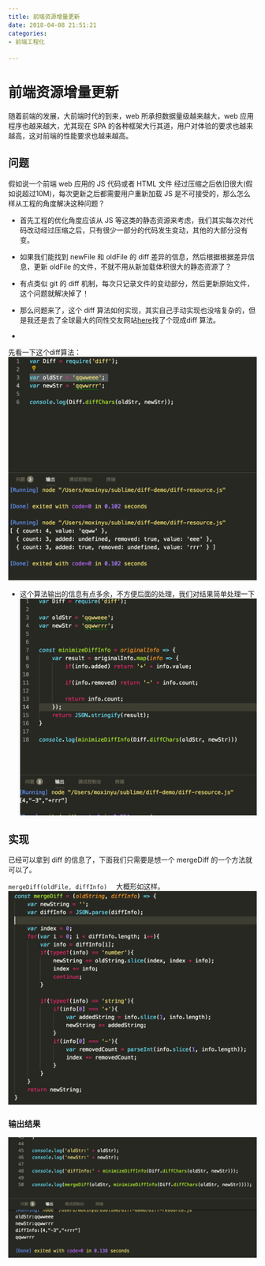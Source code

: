 ```yaml
---
title: 前端资源增量更新
date: 2018-04-08 21:51:21
categories:
- 前端工程化

---
```

# 前端资源增量更新

随着前端的发展，大前端时代的到来，web 所承担数据量级越来越大，web 应用程序也越来越大，尤其现在 SPA 的各种框架大行其道，用户对体验的要求也越来越高，这对前端的性能要求也越来越高。

<!--more-->

## 问题
假如说一个前端 web 应用的 JS 代码或者 HTML 文件 经过压缩之后依旧很大(假如说超过10M)，每次更新之后都需要用户重新加载 JS 是不可接受的，那么怎么样从工程的角度解决这种问题？

- 首先工程的优化角度应该从 JS 等这类的静态资源来考虑，我们其实每次对代码改动经过压缩之后，只有很少一部分的代码发生变动，其他的大部分没有变。
- 如果我们能找到 newFile 和 oldFile 的 diff 差异的信息，然后根据根据差异信息，更新 oldFile 的文件，不就不用从新加载体积很大的静态资源了？ 
- 有点类似 git 的 diff 机制，每次只记录文件的变动部分，然后更新原始文件，这个问题就解决掉了！
- 那么问题来了，这个 diff 算法如何实现，其实自己手动实现也没啥复杂的，但是我还是去了全球最大的同性交友网站[here](https://github.com/kpdecker/jsdiff)找了个现成diff 算法。

- 
先看一下这个diff算法：
![](/images/diff-1.png)

- 这个算法输出的信息有点多余，不方便后面的处理，我们对结果简单处理一下
![](/images/diff-2.png)


## 实现

已经可以拿到 diff 的信息了，下面我们只需要是想一个 mergeDiff 的一个方法就可以了。

`mergeDiff(oldFile, diffInfo) 
` 
大概形如这样。
![](/images/diff-3.png)

### 输出结果
![](/images/diff-4.png)
